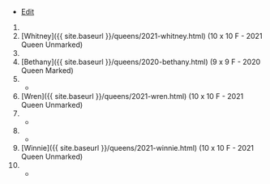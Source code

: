 * [Edit](https://github.com/joejcollins/rhapsody-angel/edit/master/_includes/apiary.md)

1. 
1. [Whitney]({{ site.baseurl }}/queens/2021-whitney.html) (10 x 10 F - 2021 Queen Unmarked)
1. 
1. [Bethany]({{ site.baseurl }}/queens/2020-bethany.html) (9 x 9 F - 2020 Queen Marked)
1. -
1. [Wren]({{ site.baseurl }}/queens/2021-wren.html) (10 x 10 F - 2021 Queen Unmarked)
1. -
1. -
1. [Winnie]({{ site.baseurl }}/queens/2021-winnie.html) (10 x 10 F - 2021 Queen Unmarked)
1. -
